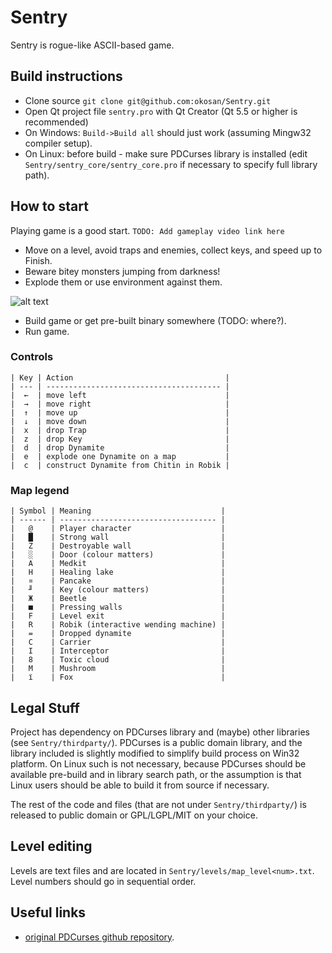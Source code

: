 # Sentry

Sentry is rogue-like ASCII-based game.

## Build instructions
* Clone source ```git clone git@github.com:okosan/Sentry.git```
* Open Qt project file ```sentry.pro``` with Qt Creator (Qt 5.5 or higher is recommended)
* On Windows: ```Build->Build all``` should just work (assuming Mingw32 compiler setup).
* On Linux: before build - make sure PDCurses library is installed (edit ```Sentry/sentry_core/sentry_core.pro``` if necessary to specify full library path).

## How to start
Playing game is a good start.
```TODO: Add gameplay video link here```

* Move on a level, avoid traps and enemies, collect keys, and speed up to Finish.
* Beware bitey monsters jumping from darkness!
* Explode them or use environment against them.

![alt text](doc/screen_example.png)

* Build game or get pre-built binary somewhere (TODO: where?).
* Run game.

### Controls

```
| Key | Action                                  |
| --- | --------------------------------------- |
|  ←  | move left                               |
|  →  | move right                              |
|  ↑  | move up                                 |
|  ↓  | move down                               |
|  x  | drop Trap                               |
|  z  | drop Key                                |
|  d  | drop Dynamite                           |
|  e  | explode one Dynamite on a map           |
|  c  | construct Dynamite from Chitin in Robik |
```

### Map legend

```
| Symbol | Meaning                             |
| ------ | ----------------------------------- |
|   @    | Player character                    |
|   █    | Strong wall                         |
|   Z    | Destroyable wall                    |
|   ░    | Door (colour matters)               |
|   A    | Medkit                              |
|   H    | Healing lake                        |
|   ¤    | Pancake                             |
|   ╜    | Key (colour matters)                |
|   Ж    | Beetle                              |
|   ■    | Pressing walls                      |
|   F    | Level exit                          |
|   R    | Robik (interactive wending machine) |
|   =    | Dropped dynamite                    |
|   C    | Carrier                             |
|   I    | Interceptor                         |
|   8    | Toxic cloud                         |
|   M    | Mushroom                            |
|   ї    | Fox                                 |
```

## Legal Stuff
Project has dependency on PDCurses library and (maybe) other libraries (see ```Sentry/thirdparty/```).
PDCurses is a public domain library, and the library included is slightly modified to simplify build process on Win32 platform. On Linux such is not necessary, because PDCurses should be available pre-build and in library search path, or the assumption is that Linux users should be able to build it from source if necessary.

The rest of the code and files (that are not under ```Sentry/thirdparty/```) is released to public domain or GPL/LGPL/MIT on your choice.

## Level editing
Levels are text files and are located in ```Sentry/levels/map_level<num>.txt```. Level numbers should go in sequential order.

## Useful links
* [original PDCurses github repository](https://github.com/wmcbrine/PDCurses/tree/master/pdcurses).



